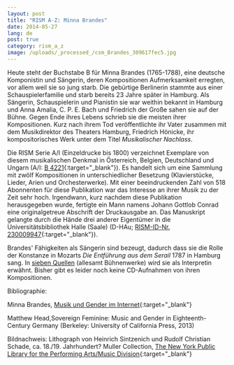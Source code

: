 ```yaml
---
layout: post
title: "RISM A-Z: Minna Brandes"
date: 2014-05-27
lang: de
post: true
category: rism_a_z
image: /uploads/_processed_/csm_Brandes_309617fec5.jpg
---
```



Heute steht der Buchstabe B für Minna Brandes (1765-1788), eine deutsche Komponistin und Sängerin, deren Kompositionen Aufmerksamkeit erregten, vor allem weil sie so jung starb. Die gebürtige Berlinerin stammte aus einer Schauspielerfamilie und starb bereits 23 Jahre später in Hamburg. Als Sängerin, Schauspielerin und Pianistin sie war weithin bekannt in Hamburg und Anna Amalia, C. P. E. Bach und Friedrich der Große sahen sie auf der Bühne. Gegen Ende ihres Lebens schrieb sie die meisten ihrer Kompositionen. Kurz nach ihrem Tod veröffentlichte ihr Vater zusammen mit dem Musikdirektor des Theaters Hamburg, Friedrich Hönicke, ihr kompositorisches Werk unter dem Titel _Musikalischer Nachlass_.

Die RISM Serie A/I (Einzeldrucke bis 1800) verzeichnet Exemplare von diesem musikalischen Denkmal in Österreich, Belgien, Deutschland und Ungarn (A/I: [B 4221](https://opac.rism.info/search?id=00000990006846){:target="_blank"}). Es handelt sich um eine Sammlung mit zwölf Kompositionen in unterschiedlicher Besetzung (Klavierstücke, Lieder, Arien und Orchesterwerke). Mit einer beeindruckenden Zahl von 518 Abonnenten für diese Publikation war das Interesse an ihrer Musik zu der Zeit sehr hoch. Irgendwann, kurz nachdem diese Publikation herausgegeben wurde, fertigte ein Mann namens Johann Gottlob Conrad eine originalgetreue Abschrift der Druckausgabe an. Das Manuskript gelangte durch die Hände drei anderer Eigentümer in die Universitätsbibliothek Halle (Saale) (D-HAu; [RISM-ID-Nr. 230009947](http://opac.rism.info/search?documentid=230009947){:target="_blank"}).

Brandes' Fähigkeiten als Sängerin sind bezeugt, dadurch dass sie die Rolle der Konstanze in Mozarts _Die Entführung aus dem Serail_ 1787 in Hamburg sang. In [sieben Quellen](https://opac.rism.info/metaopac/search.do?methodToCall=submitButtonCall& "external-link-new-window") (allesamt Bühnenwerke) wird sie als Interpretin erwähnt. Bisher gibt es leider noch keine CD-Aufnahmen von ihren Kompositionen.



Bibliographie:

Minna Brandes, [Musik und Gender im Internet](http://mugi.hfmt-hamburg.de/artikel/minna-brandes){:target="_blank"}

Matthew Head,Sovereign Feminine: Music and Gender in Eighteenth-Century Germany (Berkeley: University of California Press, 2013)

Bildnachweis: Lithograph von Heinrich Sintzenich und Rudolf Christian Schade, ca. 18./19. Jahrhundert? Muller Collection, [The New York Public Library for the Performing Arts/Music Division](http://digitalgallery.nypl.org/nypldigital/id?1106184){:target="_blank"}